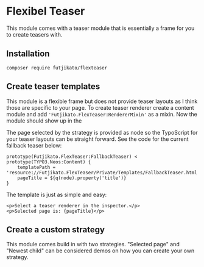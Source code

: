 # Flexibel Teaser

This module comes with a teaser module that is
essentially a frame for you to create teasers
with.

## Installation

`composer require futjikato/flexteaser`

## Create teaser templates

This module is a flexible frame but does not provide
teaser layouts as I think those are specific to your
page.
To create teaser renderer create a content module
and add `'Futjikato.FlexTeaser:RendererMixin'` as
a mixin. Now the module should show up in the

The page selected by the strategy is provided as
node so the TypoScript for your teaser layouts can
be straight forward.
See the code for the current fallback teaser below:

```
prototype(Futjikato.FlexTeaser:FallbackTeaser) < prototype(TYPO3.Neos:Content) {
    templatePath = 'resource://Futjikato.FlexTeaser/Private/Templates/FallbackTeaser.html'
    pageTitle = ${q(node).property('title')}
}
```

The template is just as simple and easy:

```
<p>Select a teaser renderer in the inspector.</p>
<p>Selected page is: {pageTitle}</p>
```

## Create a custom strategy

This module comes build in with two strategies.
"Selected page" and "Newest child" can be considered
demos on how you can create your own strategy.